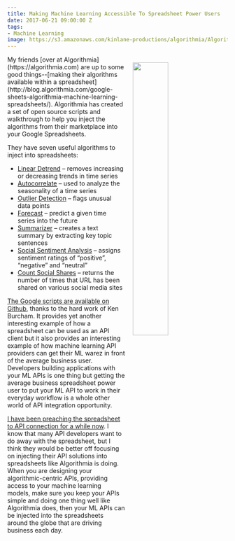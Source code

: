 ```yaml
---
title: Making Machine Learning Accessible To Spreadsheet Power Users
date: 2017-06-21 09:00:00 Z
tags:
- Machine Learning
image: https://s3.amazonaws.com/kinlane-productions/algorithmia/AlgorithmiaSpreadsheets.png
---
```


<p><a href="https://blog.algorithmia.com/google-sheets-algorithmia-machine-learning-spreadsheets/"><img src="https://s3.amazonaws.com/kinlane-productions/algorithmia/AlgorithmiaSpreadsheets.png" align="right" width="40%" style="padding: 15px;" /></a></p>My friends [over at Algorithmia](https://algorithmia.com) are up to some good things--[making their algorithms available within a spreadsheet](http://blog.algorithmia.com/google-sheets-algorithmia-machine-learning-spreadsheets/). Algorithmia has created a set of open source scripts and walkthrough to help you inject the algorithms from their marketplace into your Google Spreadsheets.

They have seven useful algorithms to inject into spreadsheets:

* [Linear Detrend](https://algorithmia.com/algorithms/timeseries/LinearDetrend) – removes increasing or decreasing trends in time series
* [Autocorrelate](https://algorithmia.com/algorithms/timeseries/AutoCorrelate) – used to analyze the seasonality of a time series
* [Outlier Detection](https://algorithmia.com/algorithms/timeseries/OutlierDetection) – flags unusual data points
* [Forecast](https://algorithmia.com/algorithms/timeseries/Forecast) – predict a given time series into the future
* [Summarizer](https://algorithmia.com/algorithms/nlp/Summarizer) – creates a text summary by extracting key topic sentences
* [Social Sentiment Analysis](https://algorithmia.com/algorithms/nlp/SocialSentimentAnalysis) – assigns sentiment ratings of “positive”, “negative” and “neutral”
* [Count Social Shares](https://algorithmia.com/algorithms/web/ShareCounts) – returns the number of times that URL has been shared on various social media sites

[The Google scripts are available on Github](https://github.com/kenburcham/algorithmia-google), thanks to the hard work of Ken Burcham. It provides yet another interesting example of how a spreadsheet can be used as an API client but it also provides an interesting example of how machine learning API providers can get their ML warez in front of the average business user. Developers building applications with your ML APIs is one thing but getting the average business spreadsheet power user to put your ML API to work in their everyday workflow is a whole other world of API integration opportunity.

[I have been preaching the spreadsheet to API connection for a while now](http://spreadsheets.apievangelist.com/). I know that many API developers want to do away with the spreadsheet, but I think they would be better off focusing on injecting their API solutions into spreadsheets like Algorithmia is doing. When you are designing your algorithmic-centric APIs, providing access to your machine learning models, make sure you keep your APIs simple and doing one thing well like Algorithmia does, then your ML APIs can be injected into the spreadsheets around the globe that are driving business each day.

